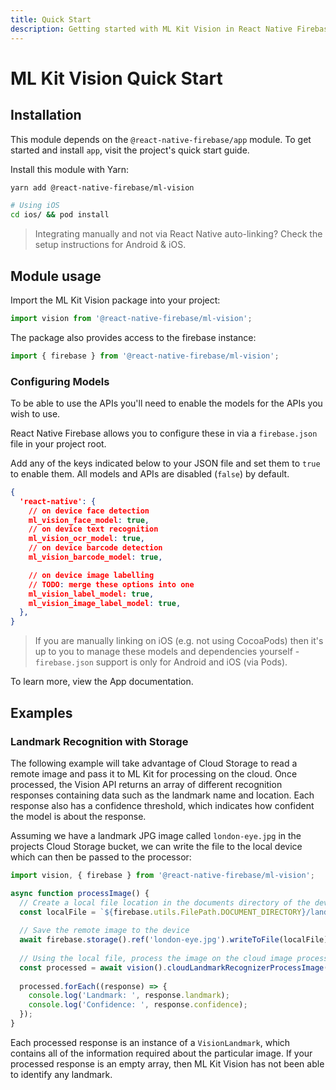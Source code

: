 ```yaml
---
title: Quick Start
description: Getting started with ML Kit Vision in React Native Firebase
---
```


# ML Kit Vision Quick Start

## Installation

This module depends on the `@react-native-firebase/app` module. To get started and install `app`,
visit the project's <Anchor version={false} group={false} href="/quick-start">quick start</Anchor> guide.

Install this module with Yarn:

```bash
yarn add @react-native-firebase/ml-vision

# Using iOS
cd ios/ && pod install
```

> Integrating manually and not via React Native auto-linking? Check the setup instructions for <Anchor version group href="/android">Android</Anchor> & <Anchor version group href="/ios">iOS</Anchor>.

## Module usage

Import the ML Kit Vision package into your project:

```js
import vision from '@react-native-firebase/ml-vision';
```

The package also provides access to the firebase instance:

```js
import { firebase } from '@react-native-firebase/ml-vision';
```

### Configuring Models

To be able to use the APIs you'll need to enable the models for the APIs you wish to use.

React Native Firebase allows you to configure these in via a `firebase.json` file in your project root.

Add any of the keys indicated below to your JSON file and set them to `true` to enable them. All models and APIs are disabled (`false`) by default.

```json
{
  'react-native': {
    // on device face detection
    ml_vision_face_model: true,
    // on device text recognition
    ml_vision_ocr_model: true,
    // on device barcode detection
    ml_vision_barcode_model: true,

    // on device image labelling
    // TODO: merge these options into one
    ml_vision_label_model: true,
    ml_vision_image_label_model: true,
  },
}
```

> If you are manually linking on iOS (e.g. not using CocoaPods) then it's up to you to manage these models and dependencies yourself - `firebase.json` support is only for Android and iOS (via Pods).

To learn more, view the <Anchor version group="app" href="/firebase-json">App documentation</Anchor>.

## Examples

### Landmark Recognition with Storage

The following example will take advantage of Cloud Storage to read a remote image and pass it to ML Kit for processing on the cloud. Once processed, the Vision API returns an array of different recognition responses containing data such as the landmark name and location. Each response also has a confidence threshold, which indicates how confident the model is about the response.

Assuming we have a landmark JPG image called `london-eye.jpg` in the projects Cloud Storage bucket, we can write the file to the local device which can then be passed to the processor:

```js
import vision, { firebase } from '@react-native-firebase/ml-vision';

async function processImage() {
  // Create a local file location in the documents directory of the device
  const localFile = `${firebase.utils.FilePath.DOCUMENT_DIRECTORY}/landmark.jpg`;
  
  // Save the remote image to the device
  await firebase.storage().ref('london-eye.jpg').writeToFile(localFile);
  
  // Using the local file, process the image on the cloud image processor
  const processed = await vision().cloudLandmarkRecognizerProcessImage(localFile);
  
  processed.forEach((response) => {
    console.log('Landmark: ', response.landmark);
    console.log('Confidence: ', response.confidence);
  });
}
```

Each processed response is an instance of a `VisionLandmark`, which contains all of the information required about the particular image. If your processed response is an empty array, then ML Kit Vision has not been able to identify any landmark.

